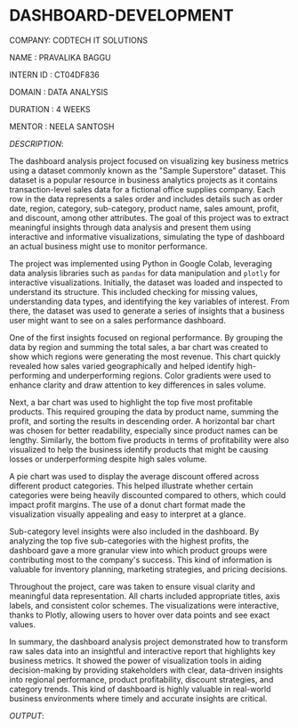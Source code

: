 # DASHBOARD-DEVELOPMENT
COMPANY: CODTECH IT SOLUTIONS

NAME : PRAVALIKA BAGGU

INTERN ID : CT04DF836

DOMAIN : DATA ANALYSIS

DURATION : 4 WEEKS

MENTOR : NEELA SANTOSH

*DESCRIPTION*:

The dashboard analysis project focused on visualizing key business metrics using a dataset commonly known as the "Sample Superstore" dataset. This dataset is a popular resource in business analytics projects as it contains transaction-level sales data for a fictional office supplies company. Each row in the data represents a sales order and includes details such as order date, region, category, sub-category, product name, sales amount, profit, and discount, among other attributes. The goal of this project was to extract meaningful insights through data analysis and present them using interactive and informative visualizations, simulating the type of dashboard an actual business might use to monitor performance.

The project was implemented using Python in Google Colab, leveraging data analysis libraries such as `pandas` for data manipulation and `plotly` for interactive visualizations. Initially, the dataset was loaded and inspected to understand its structure. This included checking for missing values, understanding data types, and identifying the key variables of interest. From there, the dataset was used to generate a series of insights that a business user might want to see on a sales performance dashboard.

One of the first insights focused on regional performance. By grouping the data by region and summing the total sales, a bar chart was created to show which regions were generating the most revenue. This chart quickly revealed how sales varied geographically and helped identify high-performing and underperforming regions. Color gradients were used to enhance clarity and draw attention to key differences in sales volume.

Next, a bar chart was used to highlight the top five most profitable products. This required grouping the data by product name, summing the profit, and sorting the results in descending order. A horizontal bar chart was chosen for better readability, especially since product names can be lengthy. Similarly, the bottom five products in terms of profitability were also visualized to help the business identify products that might be causing losses or underperforming despite high sales volume.

A pie chart was used to display the average discount offered across different product categories. This helped illustrate whether certain categories were being heavily discounted compared to others, which could impact profit margins. The use of a donut chart format made the visualization visually appealing and easy to interpret at a glance.

Sub-category level insights were also included in the dashboard. By analyzing the top five sub-categories with the highest profits, the dashboard gave a more granular view into which product groups were contributing most to the company's success. This kind of information is valuable for inventory planning, marketing strategies, and pricing decisions.

Throughout the project, care was taken to ensure visual clarity and meaningful data representation. All charts included appropriate titles, axis labels, and consistent color schemes. The visualizations were interactive, thanks to Plotly, allowing users to hover over data points and see exact values.

In summary, the dashboard analysis project demonstrated how to transform raw sales data into an insightful and interactive report that highlights key business metrics. It showed the power of visualization tools in aiding decision-making by providing stakeholders with clear, data-driven insights into regional performance, product profitability, discount strategies, and category trends. This kind of dashboard is highly valuable in real-world business environments where timely and accurate insights are critical.

*OUTPUT*:

